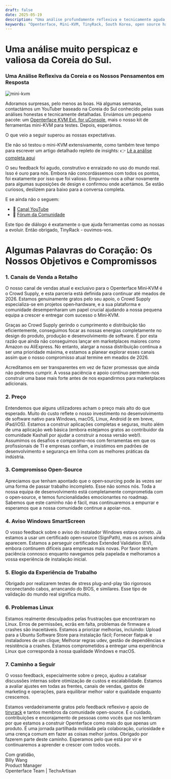 ```yaml
---
draft: false
date: 2025-05-19
description: "Uma análise profundamente reflexiva e tecnicamente aguda do Openterface Mini-KVM da comunidade TinyRack da Coreia do Sul, seguida de uma resposta transparente e sincera da nossa equipa. Esta troca destaca feedback de uso do mundo real, o nosso compromisso open-source e a jornada partilhada de melhoria de ferramentas através da colaboração da comunidade."
keywords: "Openterface, Mini-KVM, TinyRack, South Korea, open source hardware, USB KVM, Linux support, community review, honest feedback, tech review, Windows KVM, open hardware response, Crowd Supply, GitHub, development roadmap"
---
```


# Uma análise muito perspicaz e valiosa da Coreia do Sul.

### Uma Análise Reflexiva da Coreia e os Nossos Pensamentos em Resposta

![mini-kvm](https://tinyrack.net/content/images/size/w2000/2025/05/_1013207.JPG)

Adoramos surpresas, pelo menos as boas. Há algumas semanas, contactámos um YouTuber baseado na Coreia do Sul conhecido pelas suas análises honestas e tecnicamente detalhadas. Enviámos um pequeno pacote: um [Openterface KVM Ext. for uConsole](https://shop.techxartisan.com/products/openterface-kvm-ext-for-uconsole), mais o nosso kit de ferramentas mini-KVM para testes. Depois, esperámos.

O que veio a seguir superou as nossas expectativas.

Ele não só testou o mini-KVM extensivamente, como também teve tempo para escrever um artigo detalhado repleto de insights:
👉 [Lê a análise completa aqui](https://tinyrack.net/openterface-mini-kvm)

O seu feedback foi agudo, construtivo e enraizado no uso do mundo real. Isso é ouro para nós. Embora não concordássemos com todos os pontos, foi exatamente por isso que foi valioso. Empurrou-nos a olhar novamente para algumas suposições de design e confirmou onde acertámos. Se estão curiosos, deslizem para baixo para a conversa completa.

E se ainda não o seguem:
- 🎥 [Canal YouTube](https://youtube.com/@tinyrack)
- 💬 [Fórum da Comunidade](https://forum.tinyrack.net/)

Este tipo de diálogo é exatamente o que ajuda ferramentas como as nossas a evoluir. Então obrigado, TinyRack - ouvimos-vos.

# Algumas Palavras do Coração: Os Nossos Objetivos e Compromissos

### 1. Canais de Venda a Retalho
O nosso canal de vendas atual e exclusivo para o Openterface Mini‑KVM é o Crowd Supply, e esta parceria está definida para continuar até meados de 2026. Estamos genuinamente gratos pelo seu apoio, o Crowd Supply especializa-se em projetos open‑hardware, e a sua plataforma e comunidade desempenharam um papel crucial ajudando a nossa pequena equipa a crescer e entregar com sucesso o Mini‑KVM.

Graças ao Crowd Supply gerindo o cumprimento e distribuição tão eficientemente, conseguimos focar as nossas energias completamente no design do produto, produção e desenvolvimento de software. É por esta razão que ainda não conseguimos lançar em marketplaces maiores como Amazon ou AliExpress. No entanto, alargar a nossa distribuição continua a ser uma prioridade máxima, e estamos a planear explorar esses canais assim que o nosso compromisso atual termine em meados de 2026.

Acreditamos em ser transparentes em vez de fazer promessas que ainda não podemos cumprir. A vossa paciência e apoio contínuo permitem-nos construir uma base mais forte antes de nos expandirmos para marketplaces adicionais.

### 2. Preço
Entendemos que alguns utilizadores acham o preço mais alto do que esperado. Muito do custo reflete o nosso investimento no desenvolvimento de software nativo para Windows, macOS, Linux, Android (e em breve, iPad/iOS). Estamos a construir aplicações completas e seguras, muito além de uma aplicação web básica (embora estejamos gratos ao contribuidor da comunidade Kashall por ajudar a construir a nossa versão web!). Assumimos os desafios e comparamo-nos com ferramentas em que os profissionais de TI e empresas confiam, e insistimos em padrões de desenvolvimento e segurança em linha com as melhores práticas da indústria.

### 3. Compromisso Open-Source
Apreciamos que tenham apontado que o open‑sourcing pode às vezes ser uma forma de passar trabalho incompleto. Esse não somos nós. Toda a nossa equipa de desenvolvimento está completamente comprometida com o open‑source, e temos funcionalidades emocionantes no roadmap. Sabemos que este caminho não é fácil, mas continuaremos a empurrar e esperamos que a nossa comunidade continue a apoiar-nos.

### 4. Aviso Windows SmartScreen
O vosso feedback sobre o aviso do instalador Windows estava correto. Já estamos a usar um certificado open‑source (SignPath), mas os avisos ainda aparecem. Estamos a perseguir certificados Extended Validation (EV), embora continuem difíceis para empresas mais novas. Por favor tenham paciência connosco enquanto navegamos pela papelada e melhoramos a vossa experiência de instalação inicial.

### 5. Elogio da Experiência de Trabalho
Obrigado por realizarem testes de stress plug-and-play tão rigorosos reconectando cabos, arrancando do BIOS, e similares. Esse tipo de validação do mundo real significa muito.

### 6. Problemas Linux
Estamos realmente desculpados pelas frustrações que encontraram no Linux. Erros de permissões, ecrãs em falta, problemas de firmware e crashes são inaceitáveis. Estamos a priorizar melhorias, incluindo: Upload para a Ubuntu Software Store para instalação fácil; Fornecer flatpak e instaladores de um clique; Melhorar regras udev, gestão de dependências e resistência a crashes. Estamos comprometidos a entregar uma experiência Linux que corresponda à nossa qualidade Windows e macOS.

### 7. Caminho a Seguir
O vosso feedback, especialmente sobre o preço, ajudou a catalisar discussões internas sobre otimização de custos e escalabilidade. Estamos a avaliar ajustes em todas as frentes, canais de vendas, gastos de marketing e operações, para equilibrar melhor valor e qualidade enquanto crescemos.

Estamos verdadeiramente gratos pelo feedback reflexivo e apoio de [tinyrack](https://www.youtube.com/@tinyrack) e tantos membros da comunidade open-source. É o cuidado, contribuições e encorajamento de pessoas como vocês que nos lembram por que estamos a construir Openterface como mais do que apenas um produto. É uma jornada partilhada moldada pela colaboração, curiosidade e uma crença comum em fazer as coisas melhor juntos. Obrigado por fazerem parte deste caminho. Esperamos pelo que está por vir e continuaremos a aprender e crescer com todos vocês.

Com gratidão,  
Billy Wang  
Product Manager  
Openterface Team | TechxArtisan
